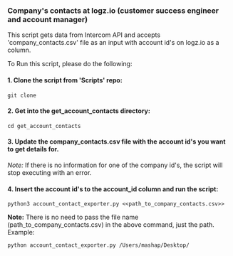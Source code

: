 ### Company's contacts at logz.io (customer success engineer and account manager)

This script gets data from Intercom API and accepts 'company_contacts.csv' file as an input with account id's on logz.io as a column.

To Run this script, please do the following:

#### 1. Clone the script from 'Scripts' repo:
```shell
git clone 
```
#### 2. Get into the get_account_contacts directory:
```shell
cd get_account_contacts
```
#### 3. Update the company_contacts.csv file with the account id's you want to get details for.
*Note:* If there is no information for one of the company id's, the script will stop executing with an error.

#### 4. Insert the account id's to the account_id column and run the script:
```shell
python3 account_contact_exporter.py <<path_to_company_contacts.csv>>
```

**Note:** There is no need to pass the file name (path_to_company_contacts.csv) in the above command, just the path. Example: 
```shell
python account_contact_exporter.py /Users/mashap/Desktop/
```
